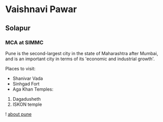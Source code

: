 # Vaishnavi Pawar
## Solapur
### MCA at SIMMC

Pune is the second-largest city in the state of Maharashtra after Mumbai, and is an important city in terms of its 'economic and industrial growth'.

Places to visit:
- Shanivar Vada
- Sinhgad Fort
- Aga Khan
Temples:
1. Dagadusheth
2. ISKON temple
   
! [about pune](C:\Users\VAISHNAVI\Downloads\pune.jpeg)
  